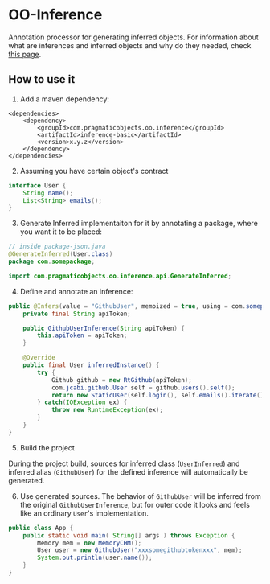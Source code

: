 # OO-Inference

Annotation processor for generating inferred objects. For information about what are inferences and inferred objects and why do they needed, check [this page](INTERNALS.md).

## How to use it

1. Add a maven dependency:

```
<dependencies>
    <dependency>
        <groupId>com.pragmaticobjects.oo.inference</groupId>
        <artifactId>inference-basic</artifactId>
        <version>x.y.z</version>
    </dependency>
</dependencies>
```

2. Assuming you have certain object's contract

```java
interface User {
    String name();
    List<String> emails();
} 
```

3. Generate Inferred implementaiton for it by annotating a package, where you want it to be placed:

```java
// inside package-json.java
@GenerateInferred(User.class)
package com.somepackage;

import com.pragmaticobjects.oo.inference.api.GenerateInferred;
```


4. Define and annotate an inference:

```java
public @Infers(value = "GithubUser", memoized = true, using = com.somepackage.UserInferred.class) class GithubUserInference implements Inference<User> {
    private final String apiToken;

    public GithubUserInference(String apiToken) {
        this.apiToken = apiToken;
    }

    @Override
    public final User inferredInstance() {
        try {
            Github github = new RtGithub(apiToken);
            com.jcabi.github.User self = github.users().self();
            return new StaticUser(self.login(), self.emails().iterate());    
        } catch(IOException ex) {
            throw new RuntimeException(ex);
        }
    }
}
```

5. Build the project

During the project build, sources for inferred class (`UserInferred`) and inferred alias (`GithubUser`) for the
defined inference will automatically be generated.

6. Use generated sources. The behavior of `GithubUser` will be inferred from the original `GithubUserInference`, but for outer code
it looks and feels like an ordinary `User`'s implementation.

```java
public class App {
    public static void main( String[] args ) throws Exception {
        Memory mem = new MemoryCHM();
        User user = new GithubUser("xxxsomegithubtokenxxx", mem);
        System.out.println(user.name());
    }
}
```

